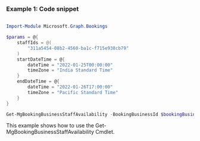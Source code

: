 ### Example 1: Code snippet

```powershell

Import-Module Microsoft.Graph.Bookings

$params = @{
	staffIds = @(
		"311a5454-08b2-4560-ba1c-f715e938cb79"
	)
	startDateTime = @{
		dateTime = "2022-01-25T00:00:00"
		timeZone = "India Standard Time"
	}
	endDateTime = @{
		dateTime = "2022-01-26T17:00:00"
		timeZone = "Pacific Standard Time"
	}
}

Get-MgBookingBusinessStaffAvailability -BookingBusinessId $bookingBusinessId -BodyParameter $params

```
This example shows how to use the Get-MgBookingBusinessStaffAvailability Cmdlet.

